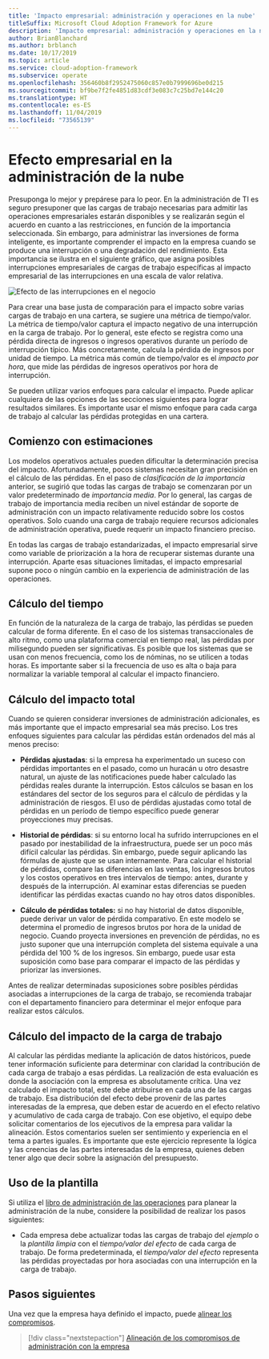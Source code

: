 ```yaml
---
title: 'Impacto empresarial: administración y operaciones en la nube'
titleSuffix: Microsoft Cloud Adoption Framework for Azure
description: 'Impacto empresarial: administración y operaciones en la nube'
author: BrianBlanchard
ms.author: brblanch
ms.date: 10/17/2019
ms.topic: article
ms.service: cloud-adoption-framework
ms.subservice: operate
ms.openlocfilehash: 356460b8f2952475060c857e0b7999696be0d215
ms.sourcegitcommit: bf9be7f2fe4851d83cdf3e083c7c25bd7e144c20
ms.translationtype: HT
ms.contentlocale: es-ES
ms.lasthandoff: 11/04/2019
ms.locfileid: "73565139"
---
```

# <a name="business-impact-in-cloud-management"></a>Efecto empresarial en la administración de la nube

Presuponga lo mejor y prepárese para lo peor. En la administración de TI es seguro presuponer que las cargas de trabajo necesarias para admitir las operaciones empresariales estarán disponibles y se realizarán según el acuerdo en cuanto a las restricciones, en función de la importancia seleccionada. Sin embargo, para administrar las inversiones de forma inteligente, es importante comprender el impacto en la empresa cuando se produce una interrupción o una degradación del rendimiento. Esta importancia se ilustra en el siguiente gráfico, que asigna posibles interrupciones empresariales de cargas de trabajo específicas al impacto empresarial de las interrupciones en una escala de valor relativa.

![Efecto de las interrupciones en el negocio](../../_images/manage/time-value-impact.png)

Para crear una base justa de comparación para el impacto sobre varias cargas de trabajo en una cartera, se sugiere una métrica de tiempo/valor. La métrica de tiempo/valor captura el impacto negativo de una interrupción en la carga de trabajo. Por lo general, este efecto se registra como una pérdida directa de ingresos o ingresos operativos durante un período de interrupción típico. Más concretamente, calcula la pérdida de ingresos por unidad de tiempo. La métrica más común de tiempo/valor es el *impacto por hora*, que mide las pérdidas de ingresos operativos por hora de interrupción.

Se pueden utilizar varios enfoques para calcular el impacto. Puede aplicar cualquiera de las opciones de las secciones siguientes para lograr resultados similares. Es importante usar el mismo enfoque para cada carga de trabajo al calcular las pérdidas protegidas en una cartera.

## <a name="start-with-estimates"></a>Comienzo con estimaciones

Los modelos operativos actuales pueden dificultar la determinación precisa del impacto. Afortunadamente, pocos sistemas necesitan gran precisión en el cálculo de las pérdidas. En el paso de *clasificación de la importancia* anterior, se sugirió que todas las cargas de trabajo se comenzaran por un valor predeterminado de *importancia media*. Por lo general, las cargas de trabajo de importancia media reciben un nivel estándar de soporte de administración con un impacto relativamente reducido sobre los costos operativos. Solo cuando una carga de trabajo requiere recursos adicionales de administración operativa, puede requerir un impacto financiero preciso.

En todas las cargas de trabajo estandarizadas, el impacto empresarial sirve como variable de priorización a la hora de recuperar sistemas durante una interrupción. Aparte esas situaciones limitadas, el impacto empresarial supone poco o ningún cambio en la experiencia de administración de las operaciones.

## <a name="calculate-time"></a>Cálculo del tiempo

En función de la naturaleza de la carga de trabajo, las pérdidas se pueden calcular de forma diferente. En el caso de los sistemas transaccionales de alto ritmo, como una plataforma comercial en tiempo real, las pérdidas por milisegundo pueden ser significativas. Es posible que los sistemas que se usan con menos frecuencia, como los de nóminas, no se utilicen a todas horas. Es importante saber si la frecuencia de uso es alta o baja para normalizar la variable temporal al calcular el impacto financiero.

## <a name="calculate-total-impact"></a>Cálculo del impacto total

Cuando se quieren considerar inversiones de administración adicionales, es más importante que el impacto empresarial sea más preciso. Los tres enfoques siguientes para calcular las pérdidas están ordenados del más al menos preciso:

- **Pérdidas ajustadas**: si la empresa ha experimentado un suceso con pérdidas importantes en el pasado, como un huracán u otro desastre natural, un ajuste de las notificaciones puede haber calculado las pérdidas reales durante la interrupción. Estos cálculos se basan en los estándares del sector de los seguros para el cálculo de pérdidas y la administración de riesgos. El uso de pérdidas ajustadas como total de pérdidas en un período de tiempo específico puede generar proyecciones muy precisas.

- **Historial de pérdidas**: si su entorno local ha sufrido interrupciones en el pasado por inestabilidad de la infraestructura, puede ser un poco más difícil calcular las pérdidas. Sin embargo, puede seguir aplicando las fórmulas de ajuste que se usan internamente. Para calcular el historial de pérdidas, compare las diferencias en las ventas, los ingresos brutos y los costos operativos en tres intervalos de tiempo: antes, durante y después de la interrupción. Al examinar estas diferencias se pueden identificar las pérdidas exactas cuando no hay otros datos disponibles.

- **Cálculo de pérdidas totales:** si no hay historial de datos disponible, puede derivar un valor de pérdida comparativo. En este modelo se determina el promedio de ingresos brutos por hora de la unidad de negocio. Cuando proyecta inversiones en prevención de pérdidas, no es justo suponer que una interrupción completa del sistema equivale a una pérdida del 100 % de los ingresos. Sin embargo, puede usar esta suposición como base para comparar el impacto de las pérdidas y priorizar las inversiones.

Antes de realizar determinadas suposiciones sobre posibles pérdidas asociadas a interrupciones de la carga de trabajo, se recomienda trabajar con el departamento financiero para determinar el mejor enfoque para realizar estos cálculos.

## <a name="calculate-workload-impact"></a>Cálculo del impacto de la carga de trabajo

Al calcular las pérdidas mediante la aplicación de datos históricos, puede tener información suficiente para determinar con claridad la contribución de cada carga de trabajo a esas pérdidas. La realización de esta evaluación es donde la asociación con la empresa es absolutamente crítica. Una vez calculado el impacto total, este debe atribuirse en cada una de las cargas de trabajo. Esa distribución del efecto debe provenir de las partes interesadas de la empresa, que deben estar de acuerdo en el efecto relativo y acumulativo de cada carga de trabajo. Con ese objetivo, el equipo debe solicitar comentarios de los ejecutivos de la empresa para validar la alineación. Estos comentarios suelen ser sentimiento y experiencia en el tema a partes iguales. Es importante que este ejercicio represente la lógica y las creencias de las partes interesadas de la empresa, quienes deben tener algo que decir sobre la asignación del presupuesto.

## <a name="use-the-template"></a>Uso de la plantilla

Si utiliza el [libro de administración de las operaciones](https://raw.githubusercontent.com/microsoft/CloudAdoptionFramework/master/manage/opsmanagementworkbook.xlsx) para planear la administración de la nube, considere la posibilidad de realizar los pasos siguientes:

- Cada empresa debe actualizar todas las cargas de trabajo del *ejemplo* o la *plantilla limpia* con el *tiempo/valor del efecto* de cada carga de trabajo. De forma predeterminada, el *tiempo/valor del efecto* representa las pérdidas proyectadas por hora asociadas con una interrupción en la carga de trabajo.

## <a name="next-steps"></a>Pasos siguientes

Una vez que la empresa haya definido el impacto, puede [alinear los compromisos](./commitment.md).

> [!div class="nextstepaction"]
> [Alineación de los compromisos de administración con la empresa](./commitment.md)
